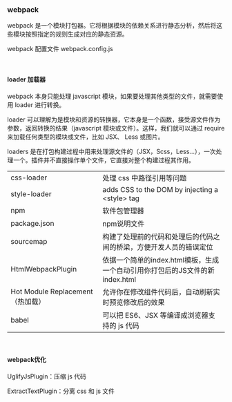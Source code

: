 ### webpack

webpack 是一个模块打包器。它将根据模块的依赖关系进行静态分析，然后将这些模块按照指定的规则生成对应的静态资源。

webpack 配置文件 webpack.config.js

&emsp;

#### loader 加载器

webpack 本身只能处理 javascript 模块，如果要处理其他类型的文件，就需要使用 loader 进行转换。

loader 可以理解为是模块和资源的转换器，它本身是一个函数，接受源文件作为参数，返回转换的结果（javascript 模块或文件）。这样，我们就可以通过 require 来加载任何类型的模块或文件，比如 JSX、 Less 或图片。

loaders 是在打包构建过程中用来处理源文件的（JSX，Scss，Less...），一次处理一个。插件并不直接操作单个文件，它直接对整个构建过程其作用。

|                                  |                                                              |
| -------------------------------- | ------------------------------------------------------------ |
| css-loader                       | 处理 css 中路径引用等问题                                    |
| style-loader                     | adds CSS to the DOM by injecting a \<style\> tag             |
| npm                              | 软件包管理器                                                 |
| package.json                     | npm说明文件                                                  |
| sourcemap                        | 构建了处理前的代码和处理后的代码之间的桥梁，方便开发人员的错误定位 |
| HtmlWebpackPlugin                | 依据一个简单的index.html模板，生成一个自动引用你打包后的JS文件的新index.html |
| Hot Module Replacement（热加载） | 允许你在修改组件代码后，自动刷新实时预览修改后的效果         |
| babel                            | 可以把 ES6、JSX 等编译成浏览器支持的 js 代码                 |

&emsp;

#### webpack优化

UglifyJsPlugin：压缩 js 代码

ExtractTextPlugin：分离 css 和 js 文件

&emsp;
